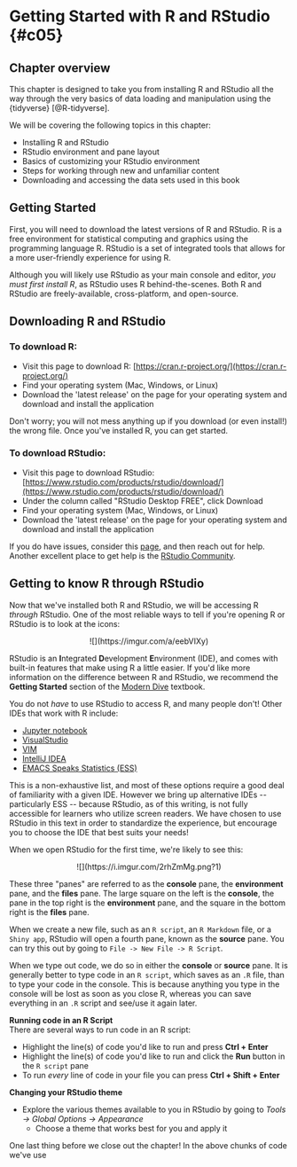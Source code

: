 # Getting Started with R and RStudio {#c05}

## Chapter overview

This chapter is designed to take you from installing R and RStudio all the way through the very basics of data loading and manipulation using the {tidyverse} [@R-tidyverse]. 

We will be covering the following topics in this chapter: 

- Installing R and RStudio
- RStudio environment and pane layout
- Basics of customizing your RStudio environment
- Steps for working through new and unfamiliar content
- Downloading and accessing the data sets used in this book

## Getting Started

First, you will need to download the latest versions of R and RStudio. 
R is a free environment for statistical computing and graphics using the programming language R. 
RStudio is a set of integrated tools that allows for a more user-friendly experience for using R.

Although you will likely use RStudio as your main console and editor, _you must first install R_, as RStudio uses R behind-the-scenes. 
Both R and RStudio are freely-available, cross-platform, and open-source.

## Downloading R and RStudio

### To download R:

- Visit this page to download R: [https://cran.r-project.org/](https://cran.r-project.org/)
- Find your operating system (Mac, Windows, or Linux)
- Download the 'latest release' on the page for your operating system and download and install the application

Don't worry; you will not mess anything up if you download (or even install!) the wrong file. 
Once you've installed R, you can get started.

### To download RStudio:

- Visit this page to download RStudio: [https://www.rstudio.com/products/rstudio/download/](https://www.rstudio.com/products/rstudio/download/)
- Under the column called "RStudio Desktop FREE", click Download
- Find your operating system (Mac, Windows, or Linux)
- Download the 'latest release' on the page for your operating system and download and install the application

If you do have issues, consider this [page](https://datacarpentry.org/R-ecology-lesson/), and then reach out for help. 
Another excellent place to get help is the [RStudio Community](https://community.rstudio.com/).

## Getting to know R through RStudio
Now that we've installed both R and RStudio, we will be accessing R _through_ RStudio. 
One of the most reliable ways to tell if you're opening R or RStudio is to look at the icons: 
<center>
![](https://imgur.com/a/eebVIXy)
</center>

RStudio is an **I**ntegrated **D**evelopment **E**nvironment (IDE), and comes with built-in features that make using R a little easier. 
If you'd like more information on the difference between R and RStudio, we recommend the **Getting Started** section of the [Modern Dive](https://moderndive.com/1-getting-started.html#) textbook.


You do not _have_ to use RStudio to access R, and many people don't! 
Other IDEs that work with R include:
- [Jupyter notebook](https://jupyter.org/)
- [VisualStudio](https://visualstudio.microsoft.com/services/visual-studio-online/)
- [VIM](https://github.com/jalvesaq/Nvim-R)
- [IntelliJ IDEA](https://plugins.jetbrains.com/plugin/6632-r-language-for-intellij)
- [EMACS Speaks Statistics (ESS)](https://ess.r-project.org/)

This is a non-exhaustive list, and most of these options require a good deal of familiarity with a given IDE.
However we bring up alternative IDEs -- particularly ESS -- because RStudio, as of this writing, is not fully accessible for learners who utilize screen readers.
We have chosen to use RStudio in this text in order to standardize the experience, but encourage you to choose the IDE that best suits your needs!

When we open RStudio for the first time, we're likely to see this:

<center>
![](https://i.imgur.com/2rhZmMg.png?1)
</center>  
  
These three "panes" are referred to as the **console** pane, the **environment** pane, and the **files** pane. 
The large square on the left is the **console**, the pane in the top right is the **environment** pane, and the square in the bottom right is the **files** pane.  

When we create a new file, such as an `R script`, an `R Markdown` file, or a `Shiny app`, RStudio will open a fourth pane, known as the **source** pane. 
You can try this out by going to `File -> New File -> R Script`.

When we type out code, we do so in either the **console** or **source** pane. 
It is generally better to type code in an `R script`, which saves as an `.R` file, than to type your code in the console. 
This is because anything you type in the console will be lost as soon as you close R, whereas you can save everything in an `.R` script and see/use it again later.  

**Running code in an R Script**  
There are several ways to run code in an R script:  

- Highlight the line(s) of code you'd like to run and press **Ctrl + Enter**  
- Highlight the line(s) of code you'd like to run and click the **Run** button in the `R script` pane  
- To run _every_ line of code in your file you can press **Ctrl + Shift + Enter**  

**Changing your RStudio theme**  

- Explore the various themes available to you in RStudio by going to _Tools -> Global Options -> Appearance_
    + Choose a theme that works best for you and apply it

One last thing before we close out the chapter! 
In the above chunks of code we've use
